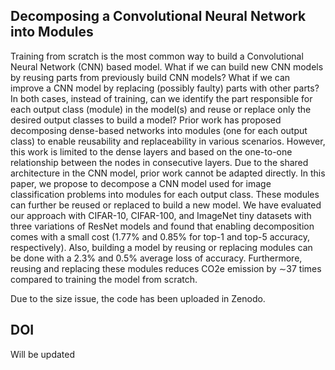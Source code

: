 ## Decomposing a Convolutional Neural Network into Modules

Training from scratch is the most common way to build a Convolutional Neural Network (CNN) based model. What if we can build
new CNN models by reusing parts from previously build CNN models? What if we can improve a CNN model by replacing (possibly
faulty) parts with other parts? In both cases, instead of training,
can we identify the part responsible for each output class (module) in the model(s) and reuse or replace only the desired output
classes to build a model? Prior work has proposed decomposing
dense-based networks into modules (one for each output class) to
enable reusability and replaceability in various scenarios. However,
this work is limited to the dense layers and based on the one-to-one relationship between the nodes in consecutive layers. Due to
the shared architecture in the CNN model, prior work cannot be
adapted directly. In this paper, we propose to decompose a CNN
model used for image classification problems into modules for each
output class. These modules can further be reused or replaced to
build a new model. We have evaluated our approach with CIFAR-10,
CIFAR-100, and ImageNet tiny datasets with three variations of
ResNet models and found that enabling decomposition comes with
a small cost (1.77\% and 0.85\% for top-1 and top-5 accuracy, respectively). Also, building a model by reusing or replacing modules can
be done with a 2.3\% and 0.5\% average loss of accuracy. Furthermore,
reusing and replacing these modules reduces CO2e emission by ∼37
times compared to training the model from scratch.

Due to the size issue, the code has been uploaded in Zenodo.


## DOI
Will be updated
